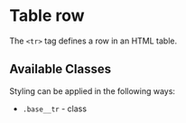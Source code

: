 # Table row

The `<tr>` tag defines a row in an HTML table. 

## Available Classes

Styling can be applied in the following ways:

* `.base__tr` - class
